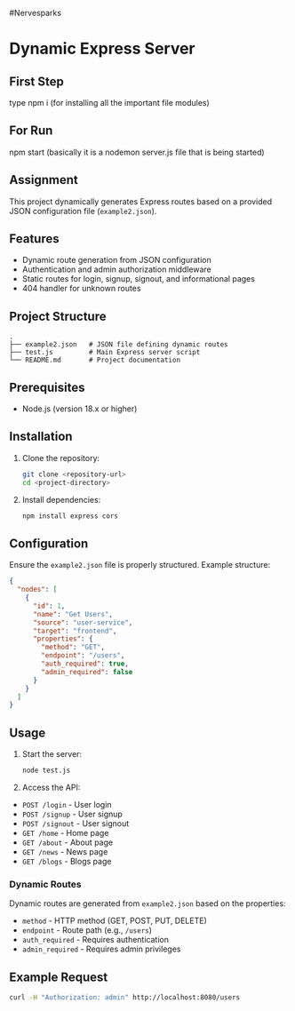 #Nervesparks
# Dynamic Express Server

## First Step
type 
npm i (for installing all the important file modules)

## For Run
npm start (basically it is a nodemon server.js file that is being started)

## Assignment

This project dynamically generates Express routes based on a provided JSON configuration file (`example2.json`).

## Features
- Dynamic route generation from JSON configuration
- Authentication and admin authorization middleware
- Static routes for login, signup, signout, and informational pages
- 404 handler for unknown routes

## Project Structure
```
.
├── example2.json   # JSON file defining dynamic routes
├── test.js         # Main Express server script
└── README.md       # Project documentation
```

## Prerequisites
- Node.js (version 18.x or higher)

## Installation
1. Clone the repository:
   ```bash
   git clone <repository-url>
   cd <project-directory>
   ```

2. Install dependencies:
   ```bash
   npm install express cors
   ```

## Configuration
Ensure the `example2.json` file is properly structured. Example structure:

```json
{
  "nodes": [
    {
      "id": 1,
      "name": "Get Users",
      "source": "user-service",
      "target": "frontend",
      "properties": {
        "method": "GET",
        "endpoint": "/users",
        "auth_required": true,
        "admin_required": false
      }
    }
  ]
}
```

## Usage
1. Start the server:
   ```bash
   node test.js
   ```

2. Access the API:
- `POST /login` - User login
- `POST /signup` - User signup
- `POST /signout` - User signout
- `GET /home` - Home page
- `GET /about` - About page
- `GET /news` - News page
- `GET /blogs` - Blogs page

### Dynamic Routes
Dynamic routes are generated from `example2.json` based on the properties:
- `method` - HTTP method (GET, POST, PUT, DELETE)
- `endpoint` - Route path (e.g., `/users`)
- `auth_required` - Requires authentication
- `admin_required` - Requires admin privileges

## Example Request
```bash
curl -H "Authorization: admin" http://localhost:8080/users
```



